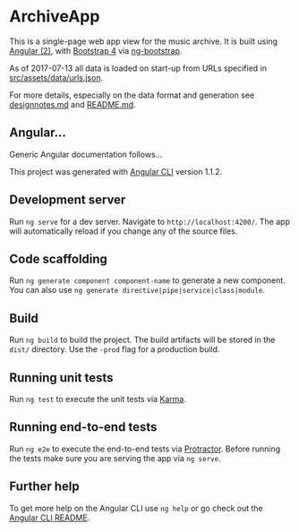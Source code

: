 # ArchiveApp

This is a single-page web app view for the music archive. It is built using
[Angular (2)](https://angular.io/), with [Bootstrap 4](https://v4-alpha.getbootstrap.com/)
via [ng-bootstrap](https://ng-bootstrap.github.io/).

As of 2017-07-13 all data is loaded on start-up from URLs specified in 
[src/assets/data/urls.json](src/assets/data/urls.json).

For more details, especially on the data format and generation
see [designnotes.md](../docs/designnotes.md) and [README.md](../README.md).

## Angular...

Generic Angular documentation follows...

This project was generated with [Angular CLI](https://github.com/angular/angular-cli) version 1.1.2.

## Development server

Run `ng serve` for a dev server. Navigate to `http://localhost:4200/`. The app will automatically reload if you change any of the source files.

## Code scaffolding

Run `ng generate component component-name` to generate a new component. You can also use `ng generate directive|pipe|service|class|module`.

## Build

Run `ng build` to build the project. The build artifacts will be stored in the `dist/` directory. Use the `-prod` flag for a production build.

## Running unit tests

Run `ng test` to execute the unit tests via [Karma](https://karma-runner.github.io).

## Running end-to-end tests

Run `ng e2e` to execute the end-to-end tests via [Protractor](http://www.protractortest.org/).
Before running the tests make sure you are serving the app via `ng serve`.

## Further help

To get more help on the Angular CLI use `ng help` or go check out the [Angular CLI README](https://github.com/angular/angular-cli/blob/master/README.md).
